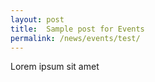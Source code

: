 ```yaml
---
layout: post
title:  Sample post for Events
permalink: /news/events/test/
---
```

Lorem ipsum sit amet
